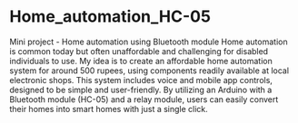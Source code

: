 # Home_automation_HC-05
Mini project - Home automation using Bluetooth module
Home automation is common today but often unaffordable and challenging for disabled individuals to use. My idea is to create an affordable home automation system for around 500 rupees, using components readily available at local electronic shops. This system includes voice and mobile app controls, designed to be simple and user-friendly. By utilizing an Arduino with a Bluetooth module (HC-05) and a relay module, users can easily convert their homes into smart homes with just a single click.
